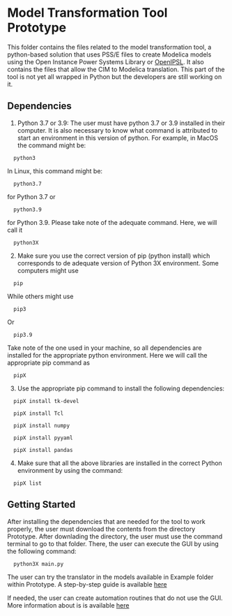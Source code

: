 # Model Transformation Tool Prototype

This folder contains the files related to the model transformation tool, a python-based solution that uses PSS/E files to create Modelica models using the Open Instance Power Systems Library or [OpenIPSL](https://github.com/OpenIPSL/OpenIPSL). It also contains the files that allow the CIM to Modelica translation. This part of the tool is not yet all wrapped in Python but the developers are still working on it.

## Dependencies

1. Python 3.7 or 3.9: The user must have python 3.7 or 3.9 installed in their computer. It is also necessary to know what command is attributed to start an environment in this version of python. For example, in MacOS the command might be:
```
  python3
```
In Linux, this command might be:
```
  python3.7
```
for Python 3.7 or 
```
  python3.9
```
for Python 3.9. Please take note of the adequate command. Here, we will call it 
```
  python3X
```

2. Make sure you use the correct version of pip (python install) which corresponds to de adequate version of Python 3X environment. Some computers might use
```
  pip
```
While others might use
```
  pip3
```
Or
```
  pip3.9
```

Take note of the one used in your machine, so all dependencies are installed for the appropriate python environment. Here we will call the appropriate pip command as 
```
  pipX
```

3. Use the appropriate pip command to install the following dependencies:
```
  pipX install tk-devel
```
```
  pipX install Tcl
```
```
  pipX install numpy
```
```
  pipX install pyyaml
```
```
  pipX install pandas
```

4. Make sure that all the above libraries are installed in the correct Python environment by using the command:
```
  pipX list
```


## Getting Started

After installing the dependencies that are needed for the tool to work properly, the user must download the contents from the directory Prototype. After downlading the directory, the user must use the command terminal to go to that folder. There, the user can execute the GUI by using the following command:

```
  python3X main.py
```

The user can try the translator in the models available in Example folder within Prototype. A step-by-step guide is available [here](https://alsetlab.github.io/NYPAModelTransformation/guide)


If needed, the user can create automation routines that do not use the GUI. More information about is is available [here](https://alsetlab.github.io/NYPAModelTransformation/guide)
